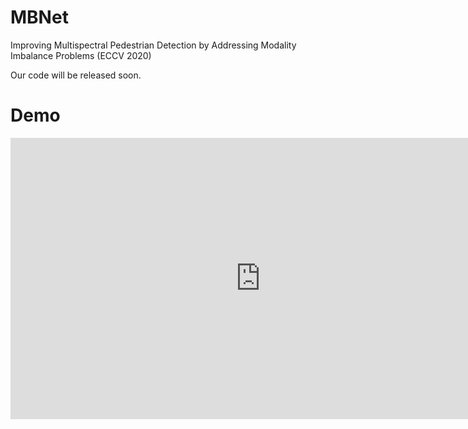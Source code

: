 # MBNet
Improving Multispectral Pedestrian Detection by Addressing Modality Imbalance Problems (ECCV 2020)

Our code will be released soon.

# Demo

<iframe 
    width="800" 
    height="450" 
    src="https://v.miaopai.com/iframe?scid=SvyHaHOczsp7B6ftW86oqMMz62-h5ai6~Fwp8A__"
    frameborder="0" 
    allowfullscreen>
</iframe>
